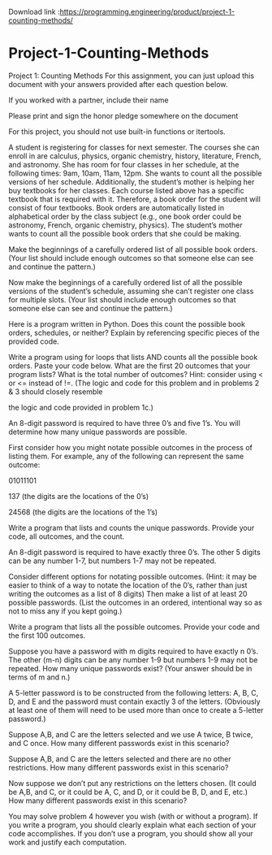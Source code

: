 Download link :https://programming.engineering/product/project-1-counting-methods/


# Project-1-Counting-Methods
Project 1: Counting Methods
For this assignment, you can just upload this document with your answers provided after each question below.

If you worked with a partner, include their name

Please print and sign the honor pledge somewhere on the document

For this project, you should not use built-in functions or itertools.

A student is registering for classes for next semester. The courses she can enroll in are calculus, physics, organic chemistry, history, literature, French, and astronomy. She has room for four classes in her schedule, at the following times: 9am, 10am, 11am, 12pm. She wants to count all the possible versions of her schedule. Additionally, the student’s mother is helping her buy textbooks for her classes. Each course listed above has a specific textbook that is required with it. Therefore, a book order for the student will consist of four textbooks. Book orders are automatically listed in alphabetical order by the class subject (e.g., one book order could be astronomy, French, organic chemistry, physics). The student’s mother wants to count all the possible book orders that she could be making.

Make the beginnings of a carefully ordered list of all possible book orders. (Your list should include enough outcomes so that someone else can see and continue the pattern.)

Now make the beginnings of a carefully ordered list of all the possible versions of the student’s schedule, assuming she can’t register one class for multiple slots. (Your list should include enough outcomes so that someone else can see and continue the pattern.)

Here is a program written in Python. Does this count the possible book orders, schedules, or neither? Explain by referencing specific pieces of the provided code.



Write a program using for loops that lists AND counts all the possible book orders. Paste your code below. What are the first 20 outcomes that your program lists? What is the total number of outcomes? Hint: consider using < or <= instead of !=. (The logic and code for this problem and in problems 2 & 3 should closely resemble

the logic and code provided in problem 1c.)

An 8-digit password is required to have three 0’s and five 1’s. You will determine how many unique passwords are possible.

First consider how you might notate possible outcomes in the process of listing them. For example, any of the following can represent the same outcome:

01011101

137 (the digits are the locations of the 0’s)

24568 (the digits are the locations of the 1’s)

Write a program that lists and counts the unique passwords. Provide your code, all outcomes, and the count.

An 8-digit password is required to have exactly three 0’s. The other 5 digits can be any number 1-7, but numbers 1-7 may not be repeated.

Consider different options for notating possible outcomes. (Hint: it may be easier to think of a way to notate the location of the 0’s, rather than just writing the outcomes as a list of 8 digits) Then make a list of at least 20 possible passwords. (List the outcomes in an ordered, intentional way so as not to miss any if you kept going.)

Write a program that lists all the possible outcomes. Provide your code and the first 100 outcomes.

Suppose you have a password with m digits required to have exactly n 0’s. The other (m-n) digits can be any number 1-9 but numbers 1-9 may not be repeated. How many unique passwords exist? (Your answer should be in terms of m and n.)

A 5-letter password is to be constructed from the following letters: A, B, C, D, and E and the password must contain exactly 3 of the letters. (Obviously at least one of them will need to be used more than once to create a 5-letter password.)

Suppose A,B, and C are the letters selected and we use A twice, B twice, and C once. How many different passwords exist in this scenario?

Suppose A,B, and C are the letters selected and there are no other restrictions. How many different passwords exist in this scenario?

Now suppose we don’t put any restrictions on the letters chosen. (It could be A,B, and C, or it could be A, C, and D, or it could be B, D, and E, etc.) How many different passwords exist in this scenario?

You may solve problem 4 however you wish (with or without a program). If you write a program, you should clearly explain what each section of your code accomplishes. If you don’t use a program, you should show all your work and justify each computation.
